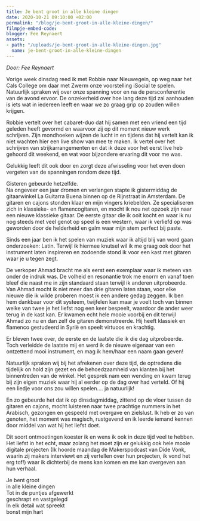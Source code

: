 ```yaml
---
title: Je bent groot in alle kleine dingen
date: 2020-10-21 09:10:00 +02:00
permalink: "/blog/je-bent-groot-in-alle-kleine-dingen/"
filmpje-embed-code: 
blogger: Fee Reynaert
assets:
- path: "/uploads/je-bent-groot-in-alle-kleine-dingen.jpg"
  name: je-bent-groot-in-alle-kleine-dingen
---
```


*Door: Fee Reynaert*

Vorige week dinsdag reed ik met Robbie naar Nieuwegein, op weg naar het Cals College om daar met Zwerm onze voorstelling iSocial te spelen. Natuurlijk spraken wij over onze spanning voor en na de persconferentie van de avond ervoor. De onzekerheid over hoe lang deze tijd zal aanhouden is iets wat in iedereen leeft en waar we zo graag grip op zouden willen krijgen. 

Robbie vertelt over het cabaret-duo dat hij samen met een vriend een tijd geleden heeft gevormd en waarvoor zij op dit moment nieuw werk schrijven. Zijn mondhoeken wijzen de lucht in en tijdens dat hij vertelt kan ik niet wachten hier een live show van mee te maken. Ik vertel over het schrijven van strijkarrangementen en dat ik deze voor het eerst live heb gehoord dit weekend, en wat voor bijzondere ervaring dit voor me was.

Gelukkig leeft dit ook door en zorgt deze afwisseling voor het even doen vergeten van de spanningen rondom deze tijd.

Gisteren gebeurde hetzelfde.  
Na ongeveer een jaar dromen en verlangen stapte ik gistermiddag de gitaarwinkel La Guitarra Buena binnen op de Rijnstraat in Amsterdam. De gitaren en cajons stonden klaar en mijn vingers kriebelden. 
Ze specialiseren zich in klassieke- en flamencogitaren, en mocht ik nou net opzoek zijn naar een nieuwe klassieke gitaar. De eerste gitaar die ik ooit kocht en waar ik nu nog steeds met veel genot op speel is een western, waar ik verliefd op was geworden door de helderheid en galm waar mijn stem perfect bij paste.

Sinds een jaar ben ik het spelen van muziek waar ik altijd blij van word gaan onderzoeken: Latin. Terwijl ik hiermee knutsel wil ik me graag ook door het instrument laten inspireren en zodoende stond ik voor een kast met gitaren waar je u tegen zegt.

De verkoper Ahmad bracht me als eerst een exemplaar waar ik meteen van onder de indruk was. De volheid en resonantie trok me enorm en vanaf toen bleef die naast me in zijn standaard staan terwijl ik anderen uitprobeerde. Van Ahmad mocht ik niet meer dan drie gitaren laten staan, voor elke nieuwe die ik wilde proberen moest ik een andere gedag zeggen. Ik ben hem dankbaar voor dit systeem, twijfelen kan maar je voelt toch van binnen welke van twee je het liefst nog een keer bespeelt, waardoor de ander weer terug in de kast kan. Er kwamen echt hele mooie voorbij en dit terwijl Ahmad zo nu en dan zelf de gitaren demonstreerde. Hij heeft klassiek en flamenco gestudeerd in Syrië en speelt virtuoos en krachtig.

Er bleven twee over, de eerste en de laatste die ik die dag uitprobeerde. Toch verleidde de laatste mij en werd ik de nieuwe eigenaar van een ontzettend mooi instrument, en mag ik hem/haar een naam gaan geven!

Natuurlijk spraken wij bij het afrekenen over deze tijd, de optredens die tijdelijk on hold zijn gezet en de behoedzaamheid van klanten bij het binnentreden van de winkel. Het gesprek nam een wending en kwam terug bij zijn eigen muziek waar hij al eerder op de dag over had verteld. Of hij een liedje voor ons zou willen spelen…. ja natuurlijk!

En zo gebeurde het dat ik op dinsdagmiddag, zittend op de vloer tussen de gitaren en cajons, mocht luisteren naar twee prachtige nummers in het Arabisch, gezongen en gespeeld met overgave en zielslust. Ik heb er zo van genoten, het moment was magisch, rustgevend en ik leerde iemand kennen door middel van wat hij het liefst doet.

Dit soort ontmoetingen koester ik en wens ik ook in deze tijd veel te hebben. Het liefst in het echt, maar zolang het moet zijn er gelukkig ook hele mooie digitale projecten (Ik hoorde maandag de Makerspodcast van Dide Vonk, waarin zij makers interviewt en zij vertellen over hun projecten, ik vond het erg tof!) waar ik dichterbij de mens kan komen en me kan overgeven aan hun verhaal.

Je bent groot  
in alle kleine dingen  
Tot in de puntjes afgewerkt  
geschrapt en vastgelegd  
In elk detail wat spreekt  
bonst mijn hart
